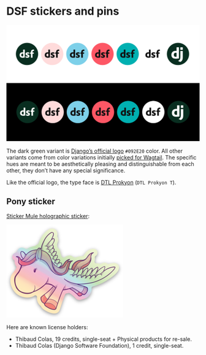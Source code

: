 # DSF stickers and pins

![Seven sicker variations, repeated over two rows, with white and black background](./all-pins-preview.png)

The dark green variant is [Django’s official logo](https://www.djangoproject.com/community/logos/) `#092E20` color. All other variants come from color variations initially [picked for Wagtail](https://github.com/wagtail/brand/tree/main/stickers). The specific hues are meant to be aesthetically pleasing and distinguishable from each other, they don’t have any special significance.

Like the official logo, the type face is [DTL Prokyon](https://www.dutchtypelibrary.nl/Prokyon_rdrct.html) (`DTL Prokyon T`).

## Pony sticker

[Sticker Mule holographic sticker](https://www.stickermule.com/products/holographic-stickers):

![Holographic Django pony sticker preview from Sticker Mule](dsf-stickers-and-pins/django-pony-holo.png)

Here are known license holders:

- Thibaud Colas, 19 credits, single-seat + Physical products for re-sale.
- Thibaud Colas (Django Software Foundation), 1 credit, single-seat.
